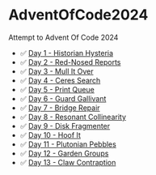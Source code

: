 # AdventOfCode2024
Attempt to Advent Of Code 2024

- ✅ [Day 1 - Historian Hysteria](https://adventofcode.com/2024/day/1)
- ✅ [Day 2 - Red-Nosed Reports](https://adventofcode.com/2024/day/2)
- ✅ [Day 3 - Mull It Over](https://adventofcode.com/2024/day/3)
- ✅ [Day 4 - Ceres Search](https://adventofcode.com/2024/day/4)
- ✅ [Day 5 - Print Queue](https://adventofcode.com/2024/day/5)
- ✅ [Day 6 - Guard Gallivant](https://adventofcode.com/2024/day/6)
- ✅ [Day 7 - Bridge Repair](https://adventofcode.com/2024/day/7)
- ✅ [Day 8 - Resonant Collinearity](https://adventofcode.com/2024/day/8)
- ✅ [Day 9 - Disk Fragmenter](https://adventofcode.com/2024/day/9)
- ✅ [Day 10 - Hoof It](https://adventofcode.com/2024/day/10)
- ✅ [Day 11 - Plutonian Pebbles](https://adventofcode.com/2024/day/11)
- ✅ [Day 12 - Garden Groups](https://adventofcode.com/2024/day/12)
- ✅ [Day 13 - Claw Contraption](https://adventofcode.com/2024/day/13)